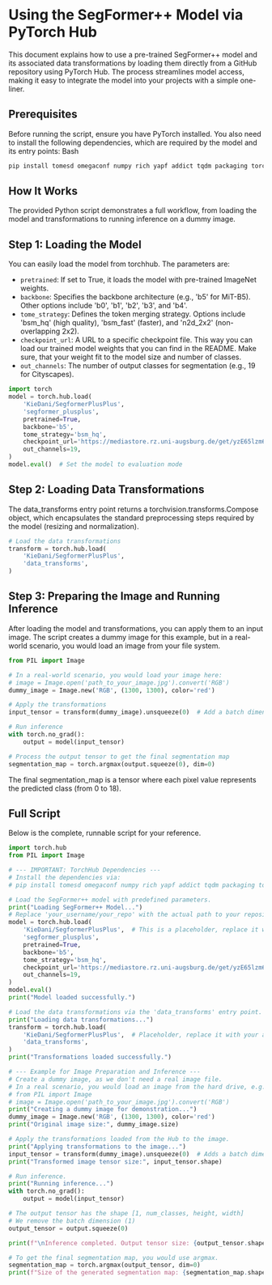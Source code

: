 # Using the SegFormer++ Model via PyTorch Hub

This document explains how to use a pre-trained SegFormer++ model and its associated data transformations by loading them directly from a GitHub repository using PyTorch Hub. The process streamlines model access, making it easy to integrate the model into your projects with a simple one-liner.

## Prerequisites

Before running the script, ensure you have PyTorch installed. You also need to install the following dependencies, which are required by the model and its entry points:
Bash

```bash
pip install tomesd omegaconf numpy rich yapf addict tqdm packaging torchvision
```
## How It Works

The provided Python script demonstrates a full workflow, from loading the model and transformations to running inference on a dummy image.

## Step 1: Loading the Model

You can easily load the model from torchhub.
The parameters are:
- `pretrained`: If set to True, it loads the model with pre-trained ImageNet weights.
- `backbone`: Specifies the backbone architecture (e.g., 'b5' for MiT-B5). Other options include 'b0', 'b1', 'b2', 'b3', and 'b4'.
- `tome_strategy`: Defines the token merging strategy. Options include 'bsm_hq' (high quality), 'bsm_fast' (faster), and 'n2d_2x2' (non-overlapping 2x2).
- `checkpoint_url`: A URL to a specific checkpoint file. This way you can load our trained model weights that you can find in the README. Make sure, that your weight fit to the model size and number of classes.
- `out_channels`: The number of output classes for segmentation (e.g., 19 for Cityscapes).

```python
import torch
model = torch.hub.load(
    'KieDani/SegformerPlusPlus',
    'segformer_plusplus',
    pretrained=True,
    backbone='b5',
    tome_strategy='bsm_hq',
    checkpoint_url='https://mediastore.rz.uni-augsburg.de/get/yzE65lzm6N/',  # URL to checkpoints, optional
    out_channels=19,
)
model.eval()  # Set the model to evaluation mode
```

## Step 2: Loading Data Transformations

The data_transforms entry point returns a torchvision.transforms.Compose object, which encapsulates the standard preprocessing steps required by the model (resizing and normalization).

```python
# Load the data transformations
transform = torch.hub.load(
    'KieDani/SegformerPlusPlus',
    'data_transforms',
)
```

## Step 3: Preparing the Image and Running Inference

After loading the model and transformations, you can apply them to an input image. The script creates a dummy image for this example, but in a real-world scenario, you would load an image from your file system.

```python
from PIL import Image

# In a real-world scenario, you would load your image here:
# image = Image.open('path_to_your_image.jpg').convert('RGB')
dummy_image = Image.new('RGB', (1300, 1300), color='red')

# Apply the transformations
input_tensor = transform(dummy_image).unsqueeze(0)  # Add a batch dimension

# Run inference
with torch.no_grad():
    output = model(input_tensor)

# Process the output tensor to get the final segmentation map
segmentation_map = torch.argmax(output.squeeze(0), dim=0)
```

The final segmentation_map is a tensor where each pixel value represents the predicted class (from 0 to 18).

## Full Script

Below is the complete, runnable script for your reference.

```python
import torch.hub
from PIL import Image

# --- IMPORTANT: TorchHub Dependencies ---
# Install the dependencies via:
# pip install tomesd omegaconf numpy rich yapf addict tqdm packaging torchvision

# Load the SegFormer++ model with predefined parameters.
print("Loading SegFormer++ Model...")
# Replace 'your_username/your_repo' with the actual path to your repository
model = torch.hub.load(
    'KieDani/SegformerPlusPlus',  # This is a placeholder, replace it with your actual GitHub path
    'segformer_plusplus',
    pretrained=True,
    backbone='b5',
    tome_strategy='bsm_hq',
    checkpoint_url='https://mediastore.rz.uni-augsburg.de/get/yzE65lzm6N/',
    out_channels=19,
)
model.eval()
print("Model loaded successfully.")

# Load the data transformations via the 'data_transforms' entry point.
print("Loading data transformations...")
transform = torch.hub.load(
    'KieDani/SegformerPlusPlus',  # Placeholder, replace it with your actual GitHub path
    'data_transforms',
)
print("Transformations loaded successfully.")

# --- Example for Image Preparation and Inference ---
# Create a dummy image, as we don't need a real image file.
# In a real scenario, you would load an image from the hard drive, e.g.
# from PIL import Image
# image = Image.open('path_to_your_image.jpg').convert('RGB')
print("Creating a dummy image for demonstration...")
dummy_image = Image.new('RGB', (1300, 1300), color='red')
print("Original image size:", dummy_image.size)

# Apply the transformations loaded from the Hub to the image.
print("Applying transformations to the image...")
input_tensor = transform(dummy_image).unsqueeze(0)  # Adds a batch dimension
print("Transformed image tensor size:", input_tensor.shape)

# Run inference.
print("Running inference...")
with torch.no_grad():
    output = model(input_tensor)

# The output tensor has the shape [1, num_classes, height, width]
# We remove the batch dimension (1)
output_tensor = output.squeeze(0)

print(f"\nInference completed. Output tensor size: {output_tensor.shape}")

# To get the final segmentation map, you would use argmax.
segmentation_map = torch.argmax(output_tensor, dim=0)
print(f"Size of the generated segmentation map: {segmentation_map.shape}")
```

